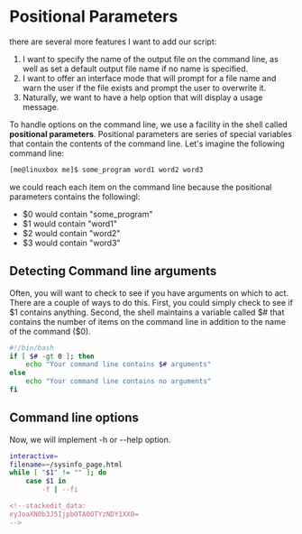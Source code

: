# Positional Parameters
there are several more features I want to add our script:

1. I want to specify the name of the output file on the command line, as well as set a default output file name if no name is specified.
2. I want to offer an interface mode that will prompt for a file name and warn the user if the file exists and prompt the user to overwrite it.
3. Naturally, we want to have a help option that will display a usage message.

To handle options on the command line, we use a facility in the shell called **positional parameters**. Positional parameters are series of special variables that contain the contents of the command line. 
Let's imagine the following command line:
```bash
[me@linuxbox me]$ some_program word1 word2 word3
```
we could reach each item on the command line because the positional parameters contains the followingl:
- $0 would contain "some_program"
- $1 would contain "word1"
- $2 would contain "word2"
- $3 would contain "word3"

## Detecting Command line arguments
Often, you will want to check to see if you have arguments on which to act. There are a couple of ways to do this. First, you could simply check to see if $1 contains anything. Second, the shell maintains a variable called $# that contains the number of items on the command line in addition to the name of the command ($0).
```bash
#!/bin/bash
if [ $# -gt 0 ]; then
	echo "Your command line contains $# arguments"
else
	echo "Your command line contains no arguments"
fi
```

## Command line options
Now, we will implement -h or --help option.
```bash
interactive=
filename=~/sysinfo_page.html
while [ "$1" != "" ]; do
	case $1 in
		-f | --fi

<!--stackedit_data:
eyJoaXN0b3J5IjpbOTA0OTYzNDY1XX0=
-->